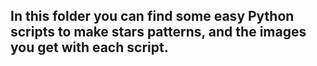 ## In this folder you can find some easy Python scripts to make stars patterns, and the images you get with each script.

